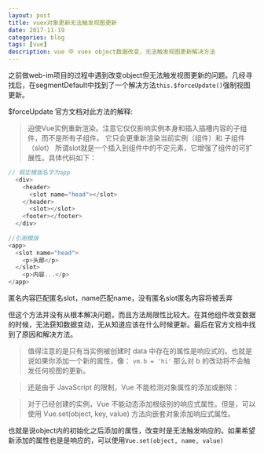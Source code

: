 ```yaml
---
layout: post
title: vuex对象更新无法触发视图更新
date: 2017-11-19
categories: blog
tags: [vue]
description: vue 中 vuex object数据改变，无法触发视图更新解决方法
---
```

之前做web-im项目的过程中遇到改变object但无法触发视图更新的问题。几经寻找后，在segmentDefault中找到了一个解决方法`this.$forceUpdate()`强制视图更新。

$forceUpdate 官方文档对此方法的解释: 
> 迫使Vue实例重新渲染。注意它仅仅影响实例本身和插入插槽内容的子组件，而不是所有子组件。
它只会更重新渲染当前实例（组件）和 子组件（slot）
所谓slot就是一个插入到组件中的不定元素，它增强了组件的可扩展性。具体代码如下：
```javascript
// 假定模版名字为app
  <div>
    <header>
      <slot name="head"></slot>
    </header>
      <slot></slot>
    <footer></footer>
  </div>
  
//引用模版
<app>
  <slot name="head">
    <p>头部</p>
  </slot>
    <p>内容...</p>
</app>
```
匿名内容匹配匿名slot，name匹配name，没有匿名slot匿名内容将被丢弃


但这个方法并没有从根本解决问题，而且方法局限性比较大。在其他组件改变数据的时候，无法获知数据变动，无从知道应该在什么时候更新。最后在官方文档中找到了原因和解决方法。

>值得注意的是只有当实例被创建时 data 中存在的属性是响应式的。也就是说如果你添加一个新的属性，像：
`vm.b = 'hi'`  那么对 b 的改动将不会触发任何视图的更新。

>还是由于 JavaScript 的限制，Vue 不能检测对象属性的添加或删除：

>对于已经创建的实例，Vue 不能动态添加根级别的响应式属性。但是，可以使用 Vue.set(object, key, value) 方法向嵌套对象添加响应式属性。

也就是说object内的初始化之后添加的属性，改变时是无法触发响应的。如果希望新添加的属性也是是响应的，可以使用`Vue.set(object, name, value)`